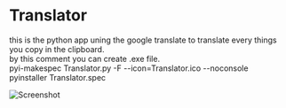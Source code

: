 # Translator
this is the python app uning the google translate to translate every things you copy in the clipboard.<br/>
by this comment you can create .exe file.<br/>
pyi-makespec Translator.py -F --icon=Translator.ico --noconsole<br/>
pyinstaller Translator.spec<br/>

![Screenshot](Translator.ico)
